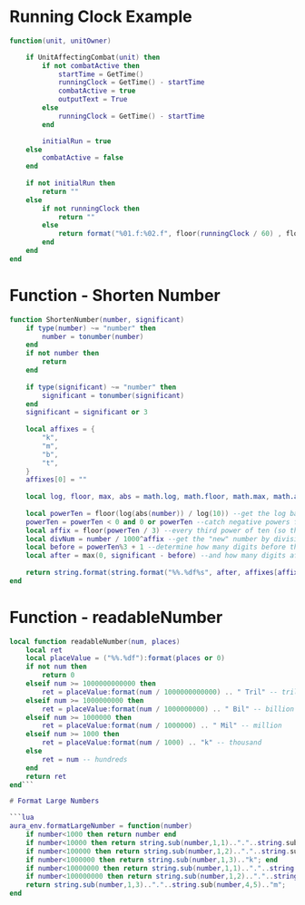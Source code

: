 # Running Clock Example

```lua
function(unit, unitOwner)

    if UnitAffectingCombat(unit) then
        if not combatActive then
            startTime = GetTime()
            runningClock = GetTime() - startTime
            combatActive = true
            outputText = True    
        else
            runningClock = GetTime() - startTime
        end

        initialRun = true
    else
        combatActive = false
    end
    
    if not initialRun then
        return ""
    else
        if not runningClock then
            return ""
        else
            return format("%01.f:%02.f", floor(runningClock / 60) , floor(runningClock % 60))
        end
    end
end
```

# Function - Shorten Number

```lua
function ShortenNumber(number, significant)
    if type(number) ~= "number" then
        number = tonumber(number)
    end
    if not number then
        return
    end
    
    if type(significant) ~= "number" then
        significant = tonumber(significant)
    end
    significant = significant or 3
    
    local affixes = {
        "k",
        "m",
        "b",
        "t",
    }
    affixes[0] = ""
    
    local log, floor, max, abs = math.log, math.floor, math.max, math.abs
    
    local powerTen = floor(log(abs(number)) / log(10)) --get the log base 10
    powerTen = powerTen < 0 and 0 or powerTen --catch negative powers for numbers with an absolute value below 1
    local affix = floor(powerTen / 3) --every third power of ten (so thousands) results in a new affix
    local divNum = number / 1000^affix --get the "new" number by division with the floored amounts
    local before = powerTen%3 + 1 --determine how many digits before the .
    local after = max(0, significant - before) --and how many digits after
    
    return string.format(string.format("%%.%df%s", after, affixes[affix]), divNum)
end
```

# Function - readableNumber

```lua
local function readableNumber(num, places)
    local ret
    local placeValue = ("%%.%df"):format(places or 0)
    if not num then
        return 0
    elseif num >= 1000000000000 then
        ret = placeValue:format(num / 1000000000000) .. " Tril" -- trillion
    elseif num >= 1000000000 then
        ret = placeValue:format(num / 1000000000) .. " Bil" -- billion
    elseif num >= 1000000 then
        ret = placeValue:format(num / 1000000) .. " Mil" -- million
    elseif num >= 1000 then
        ret = placeValue:format(num / 1000) .. "k" -- thousand
    else
        ret = num -- hundreds
    end
    return ret
end```

# Format Large Numbers

```lua
aura_env.formatLargeNumber = function(number)
    if number<1000 then return number end
    if number<10000 then return string.sub(number,1,1).."."..string.sub(number,2,2).."k"; end
    if number<100000 then return string.sub(number,1,2).."."..string.sub(number,3,3).."k"; end
    if number<1000000 then return string.sub(number,1,3).."k"; end
    if number<10000000 then return string.sub(number,1,1).."."..string.sub(number,2,3).."m"; end
    if number<100000000 then return string.sub(number,1,2).."."..string.sub(number,3,4).."m"; end
    return string.sub(number,1,3).."."..string.sub(number,4,5).."m";
end
```
